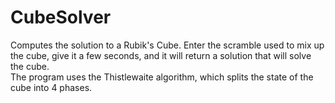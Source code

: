 # CubeSolver
Computes the solution to a Rubik's Cube.
Enter the scramble used to mix up the cube, give it a few seconds, and it will return a solution that will solve the cube. \
The program uses the Thistlewaite algorithm, which splits the state of the cube into 4 phases.
